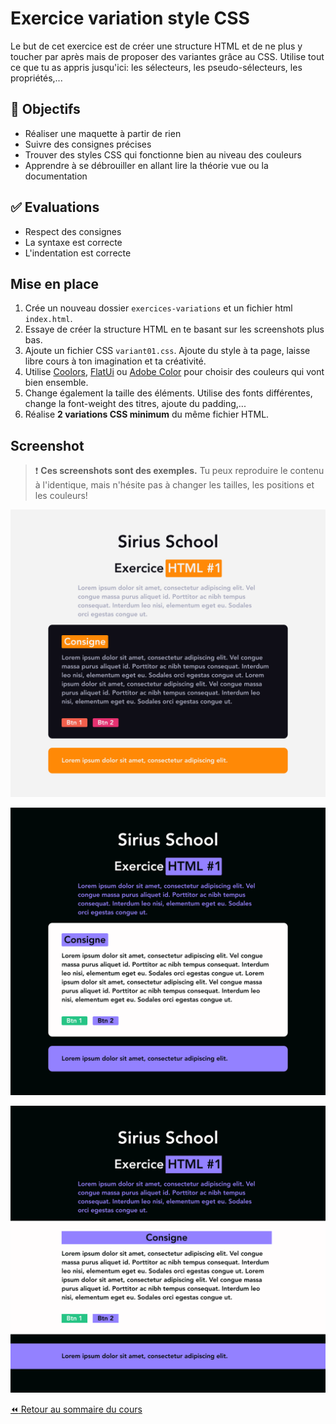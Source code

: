 # Exercice variation style CSS

Le but de cet exercice est de créer une structure HTML et de ne plus y toucher par après mais de proposer des variantes grâce au CSS. Utilise tout ce que tu as appris jusqu'ici: les sélecteurs, les pseudo-sélecteurs, les propriétés,...

## :memo: Objectifs

- Réaliser une maquette à partir de rien
- Suivre des consignes précises
- Trouver des styles CSS qui fonctionne bien au niveau des couleurs
- Apprendre à se débrouiller en allant lire la théorie vue ou la documentation

## :white_check_mark: Evaluations

- Respect des consignes
- La syntaxe est correcte
- L'indentation est correcte

## Mise en place

1. Crée un nouveau dossier `exercices-variations` et un fichier html `index.html`.
2. Essaye de créer la structure HTML en te basant sur les screenshots plus bas.
3. Ajoute un fichier CSS `variant01.css`. Ajoute du style à ta page, laisse libre cours à ton imagination et ta créativité.
4. Utilise [Coolors](https://coolors.co/), [FlatUi](https://flatuicolors.com/) ou [Adobe Color](https://color.adobe.com/fr/create/color-wheel) pour choisir des couleurs qui vont bien ensemble.
5. Change également la taille des éléments. Utilise des fonts différentes, change la font-weight des titres, ajoute du padding,...
6. Réalise **2 variations CSS minimum** du même fichier HTML.

## Screenshot

> :exclamation: **Ces screenshots sont des exemples.** Tu peux reproduire le contenu à l'identique, mais n'hésite pas à changer les tailles, les positions et les couleurs! 

![variant01](img/maquette-variation-ex/12-01.png)

![variant02](img/maquette-variation-ex/12-02.png)

![variant03](img/maquette-variation-ex/12-03.png)

[:rewind: Retour au sommaire du cours](README.md#table-des-matières)
